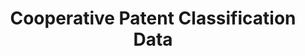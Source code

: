 ---
bigquery: https://console.cloud.google.com/bigquery?p=patents-public-data&d=cpc&page=dataset
citation: '“Cooperative Patent Classification” by the EPO and USPTO, for public use. '
contributors: EPO, USPTO
cost: None
description: Cooperative Patent Classification Data contains the scheme and definitions
  of the Cooperative Patent Classification system for classifying patent documents.
  The CPC is the result of a partnership between the EPO and the USPTO in their joint
  effort to develop a common, internationally compatible classification system for
  technical documents, in particular patent publications, which will be used by both
  offices in the patent granting process
documentation: https://www.cooperativepatentclassification.org/cpcSchemeAndDefinitions
last_edit: 04/06/2022, 23:43:52
location: https://www.cooperativepatentclassification.org/index
maintained_by: USPTO, EPO
schema_fields:
- status
- informativeReferences
- parents
- dateRevised
- child_groups
- ipcConcordant
- synonyms
- titleFull
- date_revised
- applicationReferences
- limitingReferences
- definition
- residualReferences
- informative_references
- application_references
- ipc_concordant
- title_part
- not_allocatable
- breakdown_code
- children
- level
- additional_only
- notAllocatable
- title_full
- residual_references
- titlePart
- symbol
- breakdownCode
- limiting_references
- sizeCache
- childGroups
- glossary
shortname: cooperative_patent_classification
tags:
- patents
- science
title: Cooperative Patent Classification Data
uuid: 984374a7-16e9-4b35-9445-458daceb01bf
---